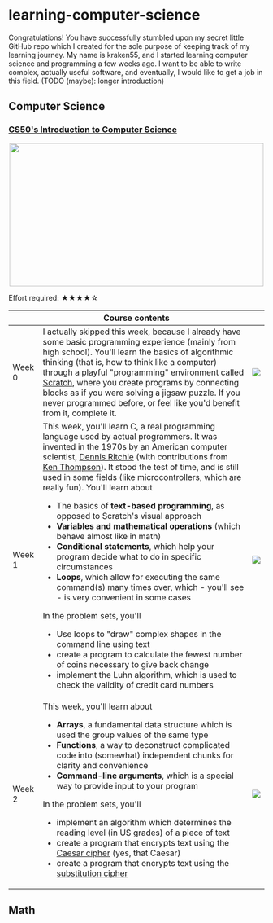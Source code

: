 # learning-computer-science
Congratulations! You have successfully stumbled upon my secret little GitHub repo which I created for the sole purpose of keeping track of my learning journey. My name is kraken55, and I started learning computer science and programming a few weeks ago. I want to be able to write complex, actually useful software, and eventually, I would like to get a job in this field. (TODO (maybe): longer introduction)

## Computer Science
### <a href=https://cs50.harvard.edu/x/2022>CS50's Introduction to Computer Science</a>
<p align="center">
  <img src="https://user-images.githubusercontent.com/50766670/172436379-6717456c-ed57-48fb-9643-abd67e11664c.jpg" width="500" height="281" align="center">
</p>

<p font-s>Effort required: ★★★★☆</p>

<table>
  <thead>
    <tr>
      <th colspan=3>Course contents</th>
    </tr>
  </thead>
  <tbody>
    <tr>
      <td>Week 0</td>
      <td>I actually skipped this week, because I already have some basic programming experience (mainly from high school). You'll learn the basics of algorithmic thinking (that is, how to think like a computer) through a playful "programming" environment called <a href=https://scratch.mit.edu>Scratch</a>, where you create programs by connecting blocks as if you were solving a jigsaw puzzle. If you never programmed before, or feel like you'd benefit from it, complete it.</td>
      <td><img src=https://upload.wikimedia.org/wikipedia/commons/e/e5/Green_tick_pointed.svg /></td>
    </tr>
    <tr>
      <td>Week 1</td>
      <td>This week, you'll learn C, a real programming language used by actual programmers. It was invented in the 1970s by an American computer scientist, <a href=https://en.wikipedia.org/wiki/Dennis_Ritchie>Dennis Ritchie</a> (with contributions from <a href=https://en.wikipedia.org/wiki/Ken_Thompson>Ken Thompson</a>). It stood the test of time, and is still used in some fields (like microcontrollers, which are really fun). 
        You'll learn about
        <ul>
          <li>The basics of <b>text-based programming</b>, as opposed to Scratch's visual approach</li>
          <li><b>Variables and mathematical operations</b> (which behave almost like in math)</li>
          <li><b>Conditional statements</b>, which help your program decide what to do in specific circumstances</li>
          <li><b>Loops</b>, which allow for executing the same command(s) many times over, which - you'll see - is very convenient in some cases</li>
        </ul>
        In the problem sets, you'll
        <ul>
          <li>Use loops to "draw" complex shapes in the command line using text</li>
          <li>create a program to calculate the fewest number of coins necessary to give back change</li>
          <li>implement the Luhn algorithm, which is used to check the validity of credit card numbers
        </ul>
      <td><img src=https://upload.wikimedia.org/wikipedia/commons/e/e5/Green_tick_pointed.svg /></td>
    </tr>
    <tr>
      <td>Week 2</td>
      <td>This week, you'll learn about
          <ul>
            <li><b>Arrays</b>, a fundamental data structure which is used the group values of the same type</li>
            <li><b>Functions</b>, a way to deconstruct complicated code into (somewhat) independent chunks for clarity and convenience</li>
            <li><b>Command-line arguments</b>, which is a special way to provide input to your program
          </ul>
          In the problem sets, you'll
          <ul>
            <li>implement an algorithm which determines the reading level (in US grades) of a piece of text</li>
            <li>create a program that encrypts text using the <a href=https://en.wikipedia.org/wiki/Caesar_cipher>Caesar cipher</a> (yes, that Caesar)</li>
            <li>create a program that encrypts text using the <a href=https://en.wikipedia.org/wiki/Substitution_cipher>substitution cipher</a></li>
          </ul>
      <td><img src=https://upload.wikimedia.org/wikipedia/commons/e/e5/Green_tick_pointed.svg /></td>
    </tr>
  </tbody>
</table>

## Math
